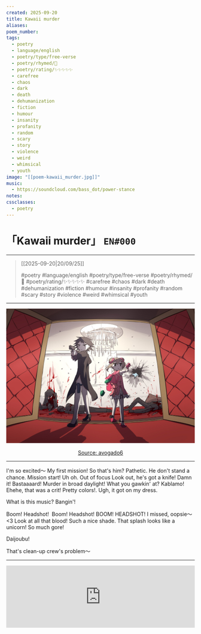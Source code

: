 ```yaml
---
created: 2025-09-20
title: Kawaii murder
aliases:
poem_number:
tags:
  - poetry
  - language/english
  - poetry/type/free-verse
  - poetry/rhymed/🔴
  - poetry/rating/✨✨✨✨✨
  - carefree
  - chaos
  - dark
  - death
  - dehumanization
  - fiction
  - humour
  - insanity
  - profanity
  - random
  - scary
  - story
  - violence
  - weird
  - whimsical
  - youth
image: "[[poem-kawaii_murder.jpg]]"
music:
  - https://soundcloud.com/bass_dot/power-stance
notes:
cssclasses:
  - poetry
---
```

# 「Kawaii murder」 `EN#000`

---

> [[2025-09-20|20/09/25]]
>  
> #poetry
> #language/english 
> #poetry/type/free-verse 
> #poetry/rhymed/🔴 
> #poetry/rating/✨✨✨✨✨ 
> #carefree #chaos #dark #death #dehumanization #fiction #humour #insanity #profanity #random #scary #story #violence #weird #whimsical #youth 

---

![poem-kawaii_murder](../!art/poem-kawaii_murder.jpg)


<center class="img_caption"><a href="https://www.avogado6.com/diary2021?lightbox=dataItem-kz8enu6m15" class="source-link">Source: avogado6</a></center>

---

I'm so excited〜
My first mission!
So that's him?
Pathetic.
He don't stand a chance.
Mission start!
Uh oh.
Out of focus
Look out, he's got a knife!
Damn it! Bastaaaard!
Murder in broad daylight!
What you gawkin' at?
Kablamo!
Ehehe, that was a crit!
Pretty colors!.
Ugh, it got on my dress.

What is this music?
Bangin'!

Boom! Headshot! 
Boom! Headshot!
BOOM!
HEADSHOT!
I missed, oopsie〜<3
Look at all that blood!
Such a nice shade.
That splash looks like a unicorn!
So much gore!

Daijoubu!

That's clean-up crew's problem〜

---

<iframe width="100%" height="166" scrolling="no" frameborder="no" allow="autoplay" src="https://w.soundcloud.com/player/?url=https%3A//api.soundcloud.com/tracks/soundcloud%253Atracks%253A1137405091&color=%23ff5500&auto_play=false&hide_related=false&show_comments=true&show_user=true&show_reposts=false&show_teaser=true&visual=true"></iframe>